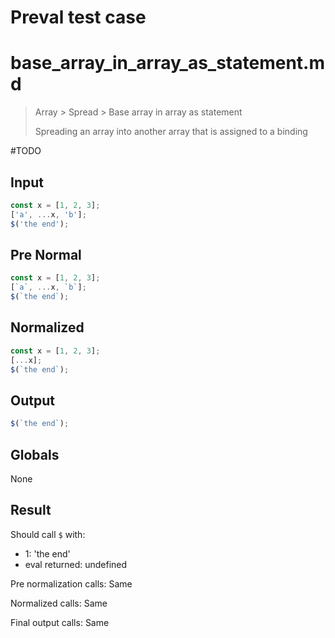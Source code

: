 # Preval test case

# base_array_in_array_as_statement.md

> Array > Spread > Base array in array as statement
>
> Spreading an array into another array that is assigned to a binding

#TODO

## Input

`````js filename=intro
const x = [1, 2, 3];
['a', ...x, 'b'];
$('the end');
`````

## Pre Normal

`````js filename=intro
const x = [1, 2, 3];
[`a`, ...x, `b`];
$(`the end`);
`````

## Normalized

`````js filename=intro
const x = [1, 2, 3];
[...x];
$(`the end`);
`````

## Output

`````js filename=intro
$(`the end`);
`````

## Globals

None

## Result

Should call `$` with:
 - 1: 'the end'
 - eval returned: undefined

Pre normalization calls: Same

Normalized calls: Same

Final output calls: Same
